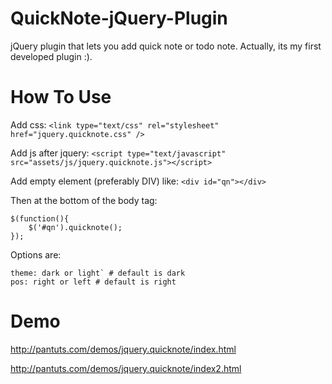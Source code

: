 QuickNote-jQuery-Plugin
=======================

 jQuery plugin that lets you add quick note or todo note. Actually, its my first developed plugin :).
 

How To Use
=======================

 Add css: `<link type="text/css" rel="stylesheet" href="jquery.quicknote.css" />`
 
 Add js after jquery: `<script type="text/javascript" src="assets/js/jquery.quicknote.js"></script>`
 
 Add empty element (preferably DIV) like: `<div id="qn"></div>`
 
 Then at the bottom of the body tag:
 ```
 $(function(){
     $('#qn').quicknote();
 });
 ```
 Options are:
 ```
 theme: dark or light` # default is dark
 pos: right or left # default is right
 
 ```
 
Demo
=======================

 http://pantuts.com/demos/jquery.quicknote/index.html
 
 http://pantuts.com/demos/jquery.quicknote/index2.html
